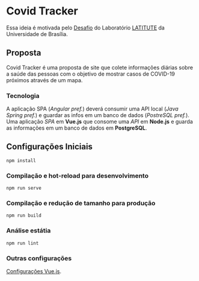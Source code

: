 # Covid Tracker

Essa ideia é motivada pelo [Desafio](https://gitlab.com/GuiFay/selecao-latitude/-/blob/master/README.md) do Laboratório [LATITUTE](https://redes.unb.br/latitude/index.html) da Universidade de Brasília.

## Proposta

Covid Tracker é uma proposta de site que colete informações diárias sobre a saúde das pessoas com o objetivo de mostrar casos de COVID-19 próximos através de um mapa.
### Tecnologia

A aplicação SPA (_Angular pref._) deverá consumir uma API local (_Java Spring pref._) e guardar as infos em um banco de dados (_PostreSQL pref._).
Uma aplicação _SPA_ em **Vue.js** que consome uma _API_ em **Node.js** e guarda as informações em um banco de dados em **PostgreSQL**.

## Configurações Iniciais

```
npm install
```

### Compilação e hot-reload para desenvolvimento

```
npm run serve
```

### Compilação e redução de tamanho para produção

```
npm run build
```

### Análise estátia

```
npm run lint
```

### Outras configurações

[Configurações Vue.js](https://cli.vuejs.org/config/).
